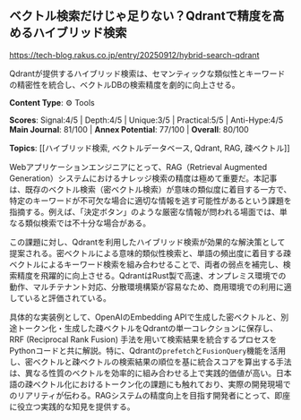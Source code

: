 ## ベクトル検索だけじゃ足りない？Qdrantで精度を高めるハイブリッド検索

https://tech-blog.rakus.co.jp/entry/20250912/hybrid-search-qdrant

Qdrantが提供するハイブリッド検索は、セマンティックな類似性とキーワードの精密性を統合し、ベクトルDBの検索精度を劇的に向上させる。

**Content Type**: ⚙️ Tools

**Scores**: Signal:4/5 | Depth:4/5 | Unique:3/5 | Practical:5/5 | Anti-Hype:4/5
**Main Journal**: 81/100 | **Annex Potential**: 77/100 | **Overall**: 80/100

**Topics**: [[ハイブリッド検索, ベクトルデータベース, Qdrant, RAG, 疎ベクトル]]

Webアプリケーションエンジニアにとって、RAG（Retrieval Augmented Generation）システムにおけるナレッジ検索の精度は極めて重要だ。本記事は、既存のベクトル検索（密ベクトル検索）が意味の類似度に着目する一方で、特定のキーワードが不可欠な場合に適切な情報を逃す可能性があるという課題を指摘する。例えば、「決定ボタン」のような厳密な情報が問われる場面では、単なる類似検索では不十分な場合がある。

この課題に対し、Qdrantを利用したハイブリッド検索が効果的な解決策として提案される。密ベクトルによる意味的類似性検索と、単語の頻出度に着目する疎ベクトルによるキーワード検索を組み合わせることで、両者の弱点を補完し、検索精度を飛躍的に向上させる。QdrantはRust製で高速、オンプレミス環境での動作、マルチテナント対応、分散環境構築が容易なため、商用環境での利用に適していると評価されている。

具体的な実装例として、OpenAIのEmbedding APIで生成した密ベクトルと、別途トークン化・生成した疎ベクトルをQdrantの単一コレクションに保存し、RRF (Reciprocal Rank Fusion) 手法を用いて検索結果を統合するプロセスをPythonコードと共に解説。特に、Qdrantの`prefetch`と`FusionQuery`機能を活用し、密ベクトルと疎ベクトルの検索結果の順位を基に統合スコアを算出する手法は、異なる性質のベクトルを効率的に組み合わせる上で実践的価値が高い。日本語の疎ベクトル化におけるトークン化の課題にも触れており、実際の開発現場でのリアリティが伝わる。RAGシステムの精度向上を目指す開発者にとって、即座に役立つ実践的な知見を提供する。
```
